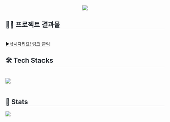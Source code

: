 <div align= "center">
    <img src="https://capsule-render.vercel.app/api?type=rect&color=auto&height=180&text=낚시자리요!%20포트폴리오&animation=twinkling&fontColor=ffffff&fontSize=50" />
</div>
<div style="text-align: left;">
    <h2 style="border-bottom: 1px solid #d8dee4; color: #282d33;"> 🧑‍💻 프로젝트 결과물 </h2> <br> 
    <div style="text-align: left;">
        <a href="http://43.201.71.147:8080"/>▶낚시자리요! 링크 클릭</a>
</div>  
<div style="text-align: left;">
    <h2 style="border-bottom: 1px solid #d8dee4; color: #282d33;"> 🛠️ Tech Stacks </h2> <br> 
    <image src="https://github.com/y5624711/prj241126/blob/master/frontend/public/%EA%B8%B0%EC%88%A02.jpg"/>
</div>
<br> 
<div style="text-align: left;">  </div> 
</div>
<div style="text-align: left;"> 
    <h2 style="border-bottom: 1px solid #d8dee4; color: #282d33;"> 
      🏅 Stats 
    </h2> 
    <div style="text-align: left;"> 
      <img src="https://github-readme-stats.vercel.app/api/top-langs/?username=y5624711&layout=compact&bg_color=180,000000,&title_color=000000&text_color=000000"/> 
    </div> 
</div>
    





